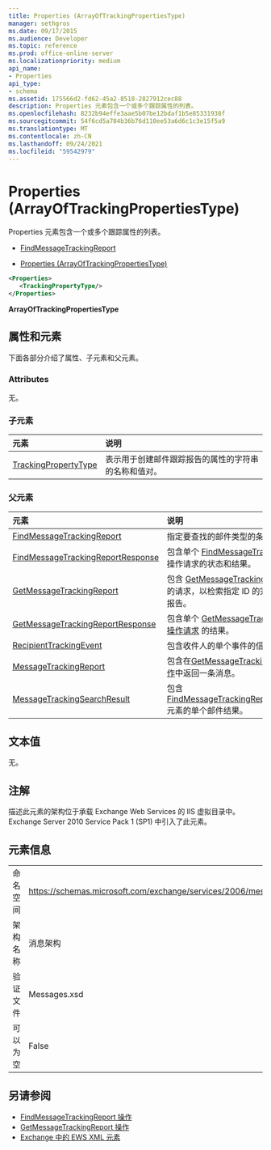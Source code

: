 ```yaml
---
title: Properties (ArrayOfTrackingPropertiesType)
manager: sethgros
ms.date: 09/17/2015
ms.audience: Developer
ms.topic: reference
ms.prod: office-online-server
ms.localizationpriority: medium
api_name:
- Properties
api_type:
- schema
ms.assetid: 175566d2-fd62-45a2-8518-2827912cec88
description: Properties 元素包含一个或多个跟踪属性的列表。
ms.openlocfilehash: 8232b94effe3aae5b07be12bdaf1b5e85331938f
ms.sourcegitcommit: 54f6cd5a704b36b76d110ee53a6d6c1c3e15f5a9
ms.translationtype: MT
ms.contentlocale: zh-CN
ms.lasthandoff: 09/24/2021
ms.locfileid: "59542979"
---
```

# <a name="properties-arrayoftrackingpropertiestype"></a>Properties (ArrayOfTrackingPropertiesType)

Properties 元素包含一个或多个跟踪属性的列表。 
  
- [FindMessageTrackingReport](findmessagetrackingreport.md)
  
- [Properties (ArrayOfTrackingPropertiesType)](properties-arrayoftrackingpropertiestype.md)
  
```xml
<Properties>
   <TrackingPropertyType/>
</Properties>
```

**ArrayOfTrackingPropertiesType**

## <a name="attributes-and-elements"></a>属性和元素

下面各部分介绍了属性、子元素和父元素。
  
### <a name="attributes"></a>Attributes

无。
  
### <a name="child-elements"></a>子元素

|**元素**|**说明**|
|:-----|:-----|
|[TrackingPropertyType](trackingpropertytype.md) <br/> |表示用于创建邮件跟踪报告的属性的字符串的名称和值对。  <br/> |
   
### <a name="parent-elements"></a>父元素

|**元素**|**说明**|
|:-----|:-----|
|[FindMessageTrackingReport](findmessagetrackingreport.md) <br/> |指定要查找的邮件类型的条件。  <br/> |
|[FindMessageTrackingReportResponse](findmessagetrackingreportresponse.md) <br/> |包含单个 [FindMessageTrackingReport](findmessagetrackingreport-operation.md) 操作请求的状态和结果。  <br/> |
|[GetMessageTrackingReport](getmessagetrackingreport.md) <br/> |包含 [GetMessageTrackingReport](getmessagetrackingreport-operation.md) 操作的请求，以检索指定 ID 的完整邮件跟踪报告。  <br/> |
|[GetMessageTrackingReportResponse](getmessagetrackingreportresponse.md) <br/> |包含单个 [GetMessageTrackingReport 操作请求](getmessagetrackingreport-operation.md) 的结果。  <br/> |
|[RecipientTrackingEvent](recipienttrackingevent.md) <br/> |包含收件人的单个事件的信息。  <br/> |
|[MessageTrackingReport](messagetrackingreport.md) <br/> |包含在[GetMessageTrackingReport 操作](getmessagetrackingreport-operation.md)中返回一条消息。  <br/> |
|[MessageTrackingSearchResult](messagetrackingsearchresult.md) <br/> |包含 [FindMessageTrackingReportResponse](findmessagetrackingreportresponse.md) 元素的单个邮件结果。  <br/> |
   
## <a name="text-value"></a>文本值

无。
  
## <a name="remarks"></a>注解

描述此元素的架构位于承载 Exchange Web Services 的 IIS 虚拟目录中。Exchange Server 2010 Service Pack 1 (SP1) 中引入了此元素。
  
## <a name="element-information"></a>元素信息

|||
|:-----|:-----|
|命名空间  <br/> |https://schemas.microsoft.com/exchange/services/2006/messages  <br/> |
|架构名称  <br/> |消息架构  <br/> |
|验证文件  <br/> |Messages.xsd  <br/> |
|可以为空  <br/> |False  <br/> |
   
## <a name="see-also"></a>另请参阅

- [FindMessageTrackingReport 操作](findmessagetrackingreport-operation.md)
- [GetMessageTrackingReport 操作](getmessagetrackingreport-operation.md)
- [Exchange 中的 EWS XML 元素](ews-xml-elements-in-exchange.md)

